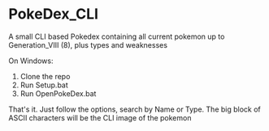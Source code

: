 # PokeDex_CLI
A small CLI based Pokedex containing all current pokemon up to Generation_VIII (8), plus types and weaknesses

On Windows:

1. Clone the repo
2. Run Setup.bat
3. Run OpenPokeDex.bat

That's it. Just follow the options, search by Name or Type. The big block of ASCII characters will be the CLI image of the pokemon
